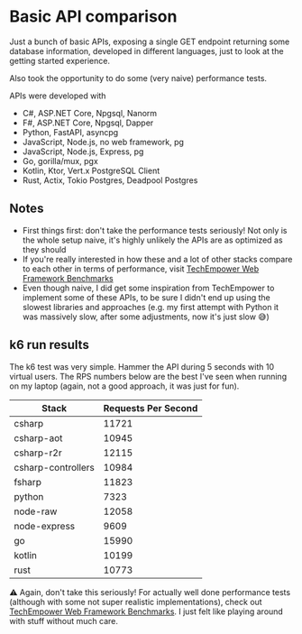 # Basic API comparison

Just a bunch of basic APIs, exposing a single GET endpoint returning some database information, developed in different languages, just to look at the getting started experience.

Also took the opportunity to do some (very naive) performance tests.

APIs were developed with
- C#, ASP.NET Core, Npgsql, Nanorm
- F#, ASP.NET Core, Npgsql, Dapper
- Python, FastAPI, asyncpg
- JavaScript, Node.js, no web framework, pg
- JavaScript, Node.js, Express, pg
- Go, gorilla/mux, pgx
- Kotlin, Ktor, Vert.x PostgreSQL Client
- Rust, Actix, Tokio Postgres, Deadpool Postgres

## Notes

- First things first: don't take the performance tests seriously! Not only is the whole setup naive, it's highly unlikely the APIs are as optimized as they should
- If you're really interested in how these and a lot of other stacks compare to each other in terms of performance, visit [TechEmpower Web Framework Benchmarks](https://www.techempower.com/benchmarks)
- Even though naive, I did get some inspiration from TechEmpower to implement some of these APIs, to be sure I didn't end up using the slowest libraries and approaches (e.g. my first attempt with Python it was massively slow, after some adjustments, now it's just slow 😅)

## k6 run results

The k6 test was very simple. Hammer the API during 5 seconds with 10 virtual users. The RPS numbers below are the best I've seen when running on my laptop (again, not a good approach, it was just for fun).


| Stack              | Requests Per Second |
| -------------------| ------------------- |
| csharp             | 11721               |
| csharp-aot         | 10945               |
| csharp-r2r         | 12115               |
| csharp-controllers | 10984               |
| fsharp             | 11823               |
| python             | 7323                |
| node-raw           | 12058               |
| node-express       | 9609                |
| go                 | 15990               |
| kotlin             | 10199               |
| rust               | 10773               |

⚠️ Again, don't take this seriously! For actually well done performance tests (although with some not super realistic implementations), check out [TechEmpower Web Framework Benchmarks](https://www.techempower.com/benchmarks). I just felt like playing around with stuff without much care.
